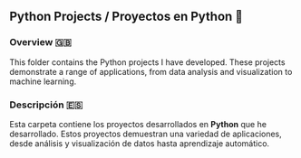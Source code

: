 ## Python Projects / Proyectos en Python 🐍

### Overview 🇬🇧

This folder contains the Python projects I have developed. These projects demonstrate a range of applications, from data analysis and visualization to machine learning.

### Descripción 🇪🇸

Esta carpeta contiene los proyectos desarrollados en **Python** que he desarrollado. Estos proyectos demuestran una variedad de aplicaciones, desde análisis y visualización de datos hasta aprendizaje automático.
